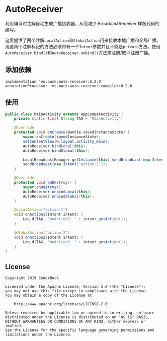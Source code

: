 

# AutoReceiver

利用编译时注解自动生成广播接收器，从而减少 BroadcastReceiver 样板代码的编写。

这里提供了两个注解`LocalAction`和`GlobalAction`用来接收本地广播和全局广播。用这两个注解标记的方法必须带有一个`Intent`参数并且不能是`private`方法。使用 `AutoReceiver.bind()`和`AutoReceiver.unbind()`方法来注册/取消注册广播。

## 添加依赖

```
implementation 'me.buck:auto-receiver:0.2.0'
annotationProcessor 'me.buck:auto-receiver-compiler:0.2.0'
```

## 使用
```java
public class MainActivity extends AppCompatActivity {
    private static final String TAG = "MainActivity";

    @Override
    protected void onCreate(Bundle savedInstanceState) {
        super.onCreate(savedInstanceState);
        setContentView(R.layout.activity_main);
        AutoReceiver.bindLocal(this);
        AutoReceiver.bindGlobal(this);

        LocalBroadcastManager.getInstance(this).sendBroadcast(new Intent("action-1"));
        sendBroadcast(new Intent("action-2"));
    }

    @Override
    protected void onDestroy() {
        super.onDestroy();
        AutoReceiver.unbindLocal(this);
        AutoReceiver.unbindGlobal(this);
    }

    @LocalAction("action-1")
    void onAction1(Intent intent) {
        Log.d(TAG, "onAction1: " + intent.getAction());
    }

    @GlobalAction("action-2")
    void onAction2(Intent intent) {
        Log.d(TAG, "onAction2: " + intent.getAction());
    }
}
```

## License

```
Copyright 2019 CoderBuck

Licensed under the Apache License, Version 2.0 (the "License");
you may not use this file except in compliance with the License.
You may obtain a copy of the License at

    http://www.apache.org/licenses/LICENSE-2.0

Unless required by applicable law or agreed to in writing, software
distributed under the License is distributed on an "AS IS" BASIS,
WITHOUT WARRANTIES OR CONDITIONS OF ANY KIND, either express or implied.
See the License for the specific language governing permissions and
limitations under the License.
```



